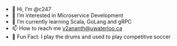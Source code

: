 - 👋 Hi, I’m @c247
- 👀 I’m interested in Microservice Development 
- 🌱 I’m currently learning Scala, GoLang and gRPC
- 📫 How to reach me v2ananth@uwaterloo.ca
- :star2: Fun Fact: I play the drums and used to play competitive soccer

<!---
c247/c247 is a ✨ special ✨ repository because its `README.md` (this file) appears on your GitHub profile.
You can click the Preview link to take a look at your changes.
--->
